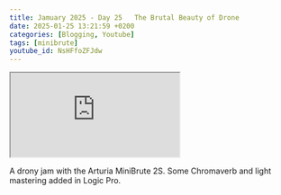 ```yaml
---
title: Jamuary 2025 - Day 25   The Brutal Beauty of Drone
date: 2025-01-25 13:21:59 +0200
categories: [Blogging, Youtube]
tags: [minibrute]
youtube_id: NsHFfoZFJdw
---
```


<div class="embed-responsive embed-responsive-16by9" >
    <iframe class="embed-responsive-item"  src="https://www.youtube.com/embed/{{ page.youtube_id }}"></iframe>
</div>

A drony jam with the Arturia MiniBrute 2S.
Some Chromaverb and light mastering added in Logic Pro.